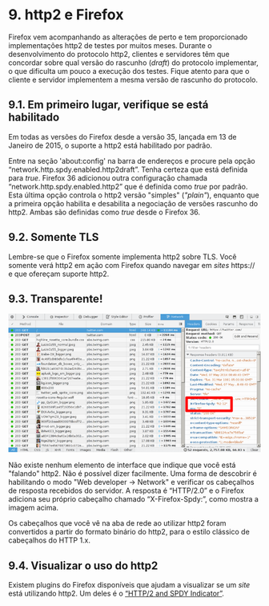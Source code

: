 # 9. http2 e Firefox

Firefox vem acompanhando as alterações de perto e tem proporcionado implementações http2 de testes por muitos meses. Durante o desenvolvimento do protocolo http2, clientes e servidores têm que concordar sobre qual versão do rascunho (_draft_) do protocolo implementar, o que dificulta um pouco a execução dos testes. Fique atento para que o cliente e servidor implementem a mesma versão de rascunho do protocolo.

## 9.1. Em primeiro lugar, verifique se está habilitado

Em todas as versões do Firefox desde a versão 35, lançada em 13 de Janeiro de 2015, o suporte a http2 está habilitado por padrão.

Entre na seção 'about:config' na barra de endereços e procure pela opção “network.http.spdy.enabled.http2draft”. Tenha certeza que está definida para *true*. Firefox 36 adicionou outra configuração chamada “network.http.spdy.enabled.http2” que é definida como *true* por padrão. Esta última opção controla o http2 versão "simples" (_"plain"_), enquanto que a primeira opção habilita e desabilita a negociação de versões rascunho do http2. Ambas são definidas como _true_ desde o Firefox 36.

## 9.2. Somente TLS

Lembre-se que o Firefox somente implementa http2 sobre TLS. Você somente verá http2 em ação com Firefox quando navegar em _sites_ https:// e que ofereçam suporte http2.

## 9.3. Transparente!

![transparent http2 use](https://raw.githubusercontent.com/bagder/http2-explained/master/images/firefox-screenshot.png)

Não existe nenhum elemento de interface que indique que você está "falando" http2. Não é possível dizer facilmente. Uma forma de descobrir é habilitando o modo "Web developer -> Network" e verificar os cabeçalhos de resposta recebidos do servidor. A resposta é “HTTP/2.0” e o Firefox adiciona seu próprio cabeçalho chamado “X-Firefox-Spdy:”, como mostra a imagem acima.

Os cabeçalhos que você vê na aba de rede ao utilizar http2 foram convertidos a partir do formato binário do http2, para o estilo clássico de cabeçalhos do HTTP 1.x. 

## 9.4. Visualizar o uso do http2

Existem plugins do Firefox disponíveis que ajudam a visualizar se um _site_ está utilizando http2. Um deles é o [“HTTP/2 and SPDY Indicator”](https://addons.mozilla.org/en-US/firefox/addon/http2-indicator/).
